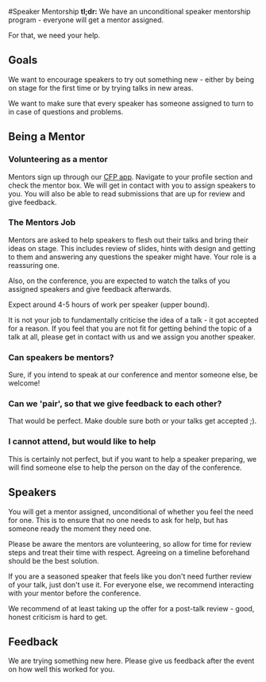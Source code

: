 #Speaker Mentorship
**tl;dr:** We have an unconditional speaker mentorship program - everyone will get a mentor assigned.

For that, we need your help.

## Goals
We want to encourage speakers to try out something new - either by being on stage for the first time or by trying talks in new areas.

We want to make sure that every speaker has someone assigned to turn to in case of questions and problems.

## Being a Mentor
### Volunteering as a mentor
Mentors sign up through our [CFP app](http://cfp.rubyconf.org.au). Navigate to your profile section and check the mentor box. We will get in contact with you to assign speakers to you. You will also be able to read submissions that are up for review and give feedback.

### The Mentors Job
Mentors are asked to help speakers to flesh out their talks and bring their ideas on stage. This includes review of slides, hints with design and getting to them and answering any questions the speaker might have. Your role is a reassuring one.

Also, on the conference, you are expected to watch the talks of you assigned speakers and give feedback afterwards.

Expect around 4-5 hours of work per speaker (upper bound).

It is not your job to fundamentally criticise the idea of a talk - it got accepted for a reason. If you feel that you are not fit for getting behind the topic of a talk at all, please get in contact with us and we assign you another speaker.

### Can speakers be mentors?
Sure, if you intend to speak at our conference and mentor someone else, be welcome!

### Can we 'pair', so that we give feedback to each other?
That would be perfect. Make double sure both or your talks get accepted ;).

### I cannot attend, but would like to help
This is certainly not perfect, but if you want to help a speaker preparing, we will find someone else to help the person on the day of the conference.

## Speakers
You will get a mentor assigned, unconditional of whether you feel the need for one. This is to ensure that no one needs to ask for help, but has someone ready the moment they need one.

Please be aware the mentors are volunteering, so allow for time for review steps and treat their time with respect. Agreeing on a timeline beforehand should be the best solution.

If you are a seasoned speaker that feels like you don't need further review of your talk, just don't use it. For everyone else, we recommend interacting with your mentor before the conference.

We recommend of at least taking up the offer for a post-talk review - good, honest criticism is hard to get.

## Feedback
We are trying something new here. Please give us feedback after the event on how well this worked for you.